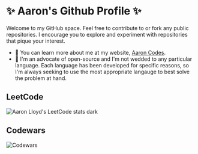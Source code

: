 # ✨ Aaron's Github Profile ✨

Welcome to my GitHub space. Feel free to contribute to or fork any public repositories.
I encourage you to explore and experiment with repositories that pique your interest.

- 🌱 You can learn more about me at my website, [Aaron Codes](https://aaron-codes.io/).
- 👯 I'm an advocate of open-source and I'm not wedded to any particular language. Each language has been developed for specific reasons, so I'm always seeking to use the most appropriate langauge to best solve the problem at hand.

## LeetCode

![Aaron Lloyd's LeetCode stats dark](https://leetcode-badge-sage.vercel.app/badge/aaroncclloyd?theme=dark&bgColor=282828)

## Codewars

![Codewars](https://github.r2v.ch/codewars?user=AaronCCLloyd&name=true&top_languages=true)
